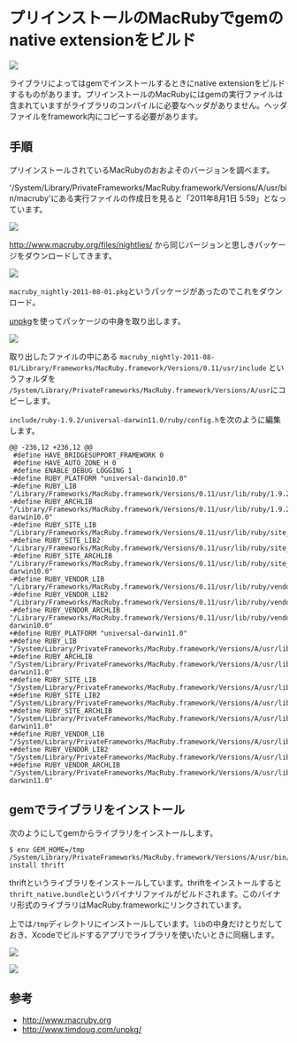 # プリインストールのMacRubyでgemのnative extensionをビルド

![](http://evernote.tk84.net/shard/s8/res/fc2bc012-17b4-4de5-b70c-df5e6e8f3d5a/)

ライブラリによってはgemでインストールするときにnative extensionをビルドするものがあります。プリインストールのMacRubyにはgemの実行ファイルは含まれていますがライブラリのコンパイルに必要なヘッダがありません。ヘッダファイルをframework内にコピーする必要があります。



## 手順

プリインストールされているMacRubyのおおよそのバージョンを調べます。

'/System/Library/PrivateFrameworks/MacRuby.framework/Versions/A/usr/bin/macruby'にある実行ファイルの作成日を見ると「2011年8月1日 5:59」となっています。

![](http://evernote.tk84.net/shard/s8/res/ff4a3f1a-abd2-419c-979d-211a60faf914/)

<http://www.macruby.org/files/nightlies/>
から同じバージョンと思しきパッケージをダウンロードしてきます。

![](http://evernote.tk84.net/shard/s8/res/7fe1df37-ef48-4726-8e9b-b36926d76cad/)

`macruby_nightly-2011-08-01.pkg`というパッケージがあったのでこれをダウンロード。

[unpkg](http://www.timdoug.com/unpkg/)を使ってパッケージの中身を取り出します。

![](http://evernote.tk84.net/shard/s8/res/7b0d2799-ed29-4f52-a84b-ba4f5e7a8508/)

取り出したファイルの中にある `macruby_nightly-2011-08-01/Library/Frameworks/MacRuby.framework/Versions/0.11/usr/include` というフォルダを `/System/Library/PrivateFrameworks/MacRuby.framework/Versions/A/usr`にコピーします。

`include/ruby-1.9.2/universal-darwin11.0/ruby/config.h`を次のように編集します。

    @@ -236,12 +236,12 @@
     #define HAVE_BRIDGESUPPORT_FRAMEWORK 0
     #define HAVE_AUTO_ZONE_H 0
     #define ENABLE_DEBUG_LOGGING 1
    -#define RUBY_PLATFORM "universal-darwin10.0"
    -#define RUBY_LIB "/Library/Frameworks/MacRuby.framework/Versions/0.11/usr/lib/ruby/1.9.2"
    -#define RUBY_ARCHLIB "/Library/Frameworks/MacRuby.framework/Versions/0.11/usr/lib/ruby/1.9.2/universal-darwin10.0"
    -#define RUBY_SITE_LIB "/Library/Frameworks/MacRuby.framework/Versions/0.11/usr/lib/ruby/site_ruby"
    -#define RUBY_SITE_LIB2 "/Library/Frameworks/MacRuby.framework/Versions/0.11/usr/lib/ruby/site_ruby/1.9.2"
    -#define RUBY_SITE_ARCHLIB "/Library/Frameworks/MacRuby.framework/Versions/0.11/usr/lib/ruby/site_ruby/1.9.2/universal-darwin10.0"
    -#define RUBY_VENDOR_LIB "/Library/Frameworks/MacRuby.framework/Versions/0.11/usr/lib/ruby/vendor_ruby"
    -#define RUBY_VENDOR_LIB2 "/Library/Frameworks/MacRuby.framework/Versions/0.11/usr/lib/ruby/vendor_ruby/1.9.2"
    -#define RUBY_VENDOR_ARCHLIB "/Library/Frameworks/MacRuby.framework/Versions/0.11/usr/lib/ruby/vendor_ruby/1.9.2/universal-darwin10.0"
    +#define RUBY_PLATFORM "universal-darwin11.0"
    +#define RUBY_LIB "/System/Library/PrivateFrameworks/MacRuby.framework/Versions/A/usr/lib/ruby/1.9.2"
    +#define RUBY_ARCHLIB "/System/Library/PrivateFrameworks/MacRuby.framework/Versions/A/usr/lib/ruby/1.9.2/universal-darwin11.0"
    +#define RUBY_SITE_LIB "/System/Library/PrivateFrameworks/MacRuby.framework/Versions/A/usr/lib/ruby/site_ruby"
    +#define RUBY_SITE_LIB2 "/System/Library/PrivateFrameworks/MacRuby.framework/Versions/A/usr/lib/ruby/site_ruby/1.9.2"
    +#define RUBY_SITE_ARCHLIB "/System/Library/PrivateFrameworks/MacRuby.framework/Versions/A/usr/lib/ruby/site_ruby/1.9.2/universal-darwin11.0"
    +#define RUBY_VENDOR_LIB "/System/Library/PrivateFrameworks/MacRuby.framework/Versions/A/usr/lib/ruby/vendor_ruby"
    +#define RUBY_VENDOR_LIB2 "/System/Library/PrivateFrameworks/MacRuby.framework/Versions/A/usr/lib/ruby/vendor_ruby/1.9.2"
    +#define RUBY_VENDOR_ARCHLIB "/System/Library/PrivateFrameworks/MacRuby.framework/Versions/A/usr/lib/ruby/vendor_ruby/1.9.2/universal-darwin11.0"




## gemでライブラリをインストール

次のようにしてgemからライブラリをインストールします。

    $ env GEM_HOME=/tmp /System/Library/PrivateFrameworks/MacRuby.framework/Versions/A/usr/bin/macgem install thrift

thriftというライブラリをインストールしています。thriftをインストールすると`thrift_native.bundle`というバイナリファイルがビルドされます。このバイナリ形式のライブラリはMacRuby.frameworkにリンクされています。

上では`/tmp`ディレクトリにインストールしています。`lib`の中身だけとりだしておき、Xcodeでビルドするアプリでライブラリを使いたいときに同梱します。



![](http://evernote.tk84.net/shard/s8/res/dd159f3d-d3dd-4473-b652-f5e362edb86c/)


![](http://evernote.tk84.net/shard/s8/res/3dff6a44-006b-4cea-958b-04c1a481e169/)



## 参考
- <http://www.macruby.org>
- <http://www.timdoug.com/unpkg/>
